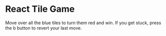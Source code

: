 # React Tile Game
Move over all the blue tiles to turn them red and win. If you get stuck, press the b button to revert your last move.

